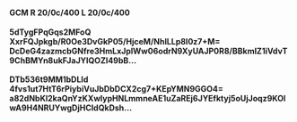 #### GCM R 20/0c/400 L 20/0c/400
**5dTygFPqGqs2MFoQ**<br/>**XxrFQJpkgb/R0Oe3DvGkP05/HjceM/NhILLp8l0z7+M=**<br/>**DcDeG4zazmcbGNfre3HmLxJplWw06odrN9XyUAJP0R8/BBkmIZ1iVdvT9ChBMYn8ukFJaJYIQOZI49bB...**<br/><br/>
**DTb536t9MM1bDLld**<br/>**4fvs1ut7HtT6rPiybiVuJbDbDCX2cg7+KEpYMN9GGO4=**<br/>**a82dNbKl2kaQnYzKXwlypHNLmmneAE1uZaREj6JYEfktyj5oUjJoqz9KOlwA9H4NRUYwgDjHCldQkDsh...**